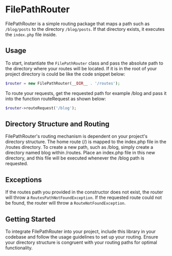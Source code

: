 # FilePathRouter

FilePathRouter is a simple routing package that maps a path such as `/blog/posts` to the directory `/blog/posts`. If
that directory exists, it executes the `index.php` file inside.

## Usage

To start, instantiate the `FilePathRouter` class and pass the absolute path to the directory where your routes will be
located. If it is in the root of your project directory is could be like the code snippet below:

```php
$router = new FilePathRouter(__DIR__ . '/routes');
```

To route your requests, get the requested path for example /blog and pass it into the function routeRequest as shown below:

```php
$router->routeRequest('/blog');
```

## Directory Structure and Routing

FilePathRouter's routing mechanism is dependent on your project's directory structure. The home route (/) is mapped to
the index.php file in the /routes directory. To create a new path, such as /blog, simply create a directory named blog
within /routes. Place an index.php file in this new directory, and this file will be executed whenever the /blog path is
requested.

## Exceptions

If the routes path you provided in the constructor does not exist, the router will throw a `RoutesPathNotFoundException`.
If the requested route could not be found, the router will throw a `RouteNotFoundException`.

## Getting Started

To integrate FilePathRouter into your project, include this library in your codebase and follow the usage guidelines to
set up your routing. Ensure your directory structure is congruent with your routing paths for optimal functionality.